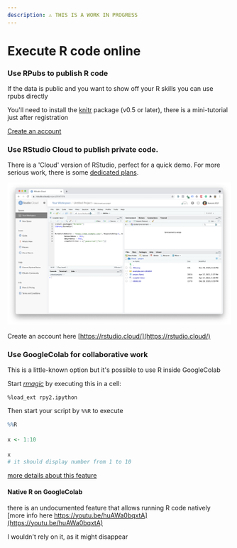 ```yaml
---
description: ⚠️ THIS IS A WORK IN PROGRESS
---
```


# Execute R code online

### Use RPubs to publish R code

If the data is public and you want to show off your R skills you can use rpubs directly

You'll need to install the [knitr](https://github.com/yihui/knitr#readme) package \(v0.5 or later\), there is a mini-tutorial just after registration

[Create an account ](https://rpubs.com/)

### Use RStudio Cloud to publish private code.

There is a 'Cloud' version of RStudio, perfect for a quick demo. For more serious work, there is some [dedicated plans](https://rstudio.cloud/plans/free).

![](../.gitbook/assets/screenshot-2021-04-17-at-5.39.35-pm.png)

Create an account here [https://rstudio.cloud/](https://rstudio.cloud/)

### Use GoogleColab for collaborative work

This is a little-known option but it's possible to use R inside GoogleColab

Start [_rmagic_](https://rpy2.github.io/doc/latest/html/interactive.html) by executing this in a cell:

```text
%load_ext rpy2.ipython
```

Then start your script by `%%R` to execute

```r
%%R

x <- 1:10

x
# it should display number from 1 to 10
```

[more details about this feature](https://towardsdatascience.com/how-to-use-r-in-google-colab-b6e02d736497)

#### Native R on GoogleColab

there is an undocumented feature that allows running R code natively  
[more info here https://youtu.be/huAWa0bqxtA](https://youtu.be/huAWa0bqxtA)

I wouldn't rely on it, as it might disappear



